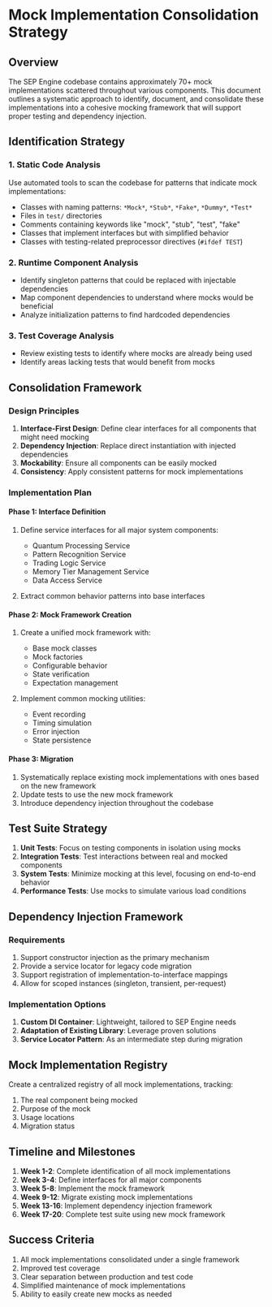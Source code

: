 # Mock Implementation Consolidation Strategy

## Overview

The SEP Engine codebase contains approximately 70+ mock implementations scattered throughout various components. This document outlines a systematic approach to identify, document, and consolidate these implementations into a cohesive mocking framework that will support proper testing and dependency injection.

## Identification Strategy

### 1. Static Code Analysis

Use automated tools to scan the codebase for patterns that indicate mock implementations:

- Classes with naming patterns: `*Mock*`, `*Stub*`, `*Fake*`, `*Dummy*`, `*Test*`
- Files in `test/` directories
- Comments containing keywords like "mock", "stub", "test", "fake"
- Classes that implement interfaces but with simplified behavior
- Classes with testing-related preprocessor directives (`#ifdef TEST`)

### 2. Runtime Component Analysis

- Identify singleton patterns that could be replaced with injectable dependencies
- Map component dependencies to understand where mocks would be beneficial
- Analyze initialization patterns to find hardcoded dependencies

### 3. Test Coverage Analysis

- Review existing tests to identify where mocks are already being used
- Identify areas lacking tests that would benefit from mocks

## Consolidation Framework

### Design Principles

1. **Interface-First Design**: Define clear interfaces for all components that might need mocking
2. **Dependency Injection**: Replace direct instantiation with injected dependencies
3. **Mockability**: Ensure all components can be easily mocked
4. **Consistency**: Apply consistent patterns for mock implementations

### Implementation Plan

#### Phase 1: Interface Definition

1. Define service interfaces for all major system components:
   - Quantum Processing Service
   - Pattern Recognition Service
   - Trading Logic Service
   - Memory Tier Management Service
   - Data Access Service

2. Extract common behavior patterns into base interfaces

#### Phase 2: Mock Framework Creation

1. Create a unified mock framework with:
   - Base mock classes
   - Mock factories
   - Configurable behavior
   - State verification
   - Expectation management

2. Implement common mocking utilities:
   - Event recording
   - Timing simulation
   - Error injection
   - State persistence

#### Phase 3: Migration

1. Systematically replace existing mock implementations with ones based on the new framework
2. Update tests to use the new mock framework
3. Introduce dependency injection throughout the codebase

## Test Suite Strategy

1. **Unit Tests**: Focus on testing components in isolation using mocks
2. **Integration Tests**: Test interactions between real and mocked components
3. **System Tests**: Minimize mocking at this level, focusing on end-to-end behavior
4. **Performance Tests**: Use mocks to simulate various load conditions

## Dependency Injection Framework

### Requirements

1. Support constructor injection as the primary mechanism
2. Provide a service locator for legacy code migration
3. Support registration of implementation-to-interface mappings
4. Allow for scoped instances (singleton, transient, per-request)

### Implementation Options

1. **Custom DI Container**: Lightweight, tailored to SEP Engine needs
2. **Adaptation of Existing Library**: Leverage proven solutions
3. **Service Locator Pattern**: As an intermediate step during migration

## Mock Implementation Registry

Create a centralized registry of all mock implementations, tracking:

1. The real component being mocked
2. Purpose of the mock
3. Usage locations
4. Migration status

## Timeline and Milestones

1. **Week 1-2**: Complete identification of all mock implementations
2. **Week 3-4**: Define interfaces for all major components
3. **Week 5-8**: Implement the mock framework
4. **Week 9-12**: Migrate existing mock implementations
5. **Week 13-16**: Implement dependency injection framework
6. **Week 17-20**: Complete test suite using new mock framework

## Success Criteria

1. All mock implementations consolidated under a single framework
2. Improved test coverage
3. Clear separation between production and test code
4. Simplified maintenance of mock implementations
5. Ability to easily create new mocks as needed